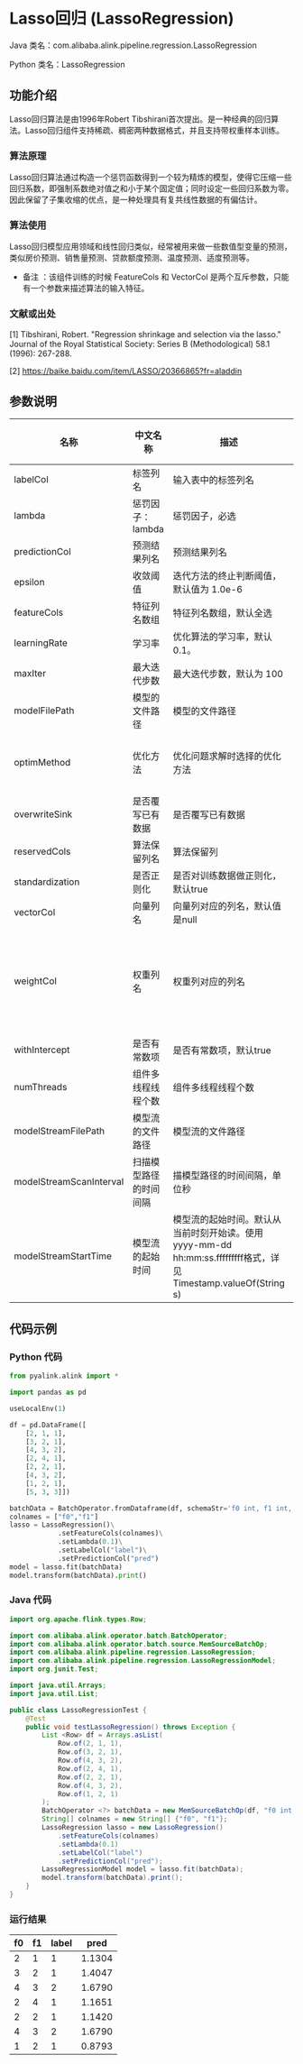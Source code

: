 # Lasso回归 (LassoRegression)
Java 类名：com.alibaba.alink.pipeline.regression.LassoRegression

Python 类名：LassoRegression


## 功能介绍
Lasso回归算法是由1996年Robert Tibshirani首次提出。是一种经典的回归算法。Lasso回归组件支持稀疏、稠密两种数据格式，并且支持带权重样本训练。

### 算法原理
Lasso回归算法通过构造一个惩罚函数得到一个较为精炼的模型，使得它压缩一些回归系数，即强制系数绝对值之和小于某个固定值；同时设定一些回归系数为零。因此保留了子集收缩的优点，是一种处理具有复共线性数据的有偏估计。

### 算法使用
Lasso回归模型应用领域和线性回归类似，经常被用来做一些数值型变量的预测，类似房价预测、销售量预测、贷款额度预测、温度预测、适度预测等。

- 备注 ：该组件训练的时候 FeatureCols 和 VectorCol 是两个互斥参数，只能有一个参数来描述算法的输入特征。

### 文献或出处
[1] Tibshirani, Robert. "Regression shrinkage and selection via the lasso." Journal of the Royal Statistical Society: Series B (Methodological) 58.1 (1996): 267-288.

[2] https://baike.baidu.com/item/LASSO/20366865?fr=aladdin



## 参数说明

| 名称 | 中文名称 | 描述 | 类型 | 是否必须？ | 取值范围 | 默认值 |
| --- | --- | --- | --- | --- | --- | --- |
| labelCol | 标签列名 | 输入表中的标签列名 | String | ✓ |  |  |
| lambda | 惩罚因子：lambda | 惩罚因子，必选 | Double | ✓ |  |  |
| predictionCol | 预测结果列名 | 预测结果列名 | String | ✓ |  |  |
| epsilon | 收敛阈值 | 迭代方法的终止判断阈值，默认值为 1.0e-6 | Double |  | [0.0, +inf) | 1.0E-6 |
| featureCols | 特征列名数组 | 特征列名数组，默认全选 | String[] |  |  | null |
| learningRate | 学习率 | 优化算法的学习率，默认0.1。 | Double |  |  | 0.1 |
| maxIter | 最大迭代步数 | 最大迭代步数，默认为 100 | Integer |  | [1, +inf) | 100 |
| modelFilePath | 模型的文件路径 | 模型的文件路径 | String |  |  | null |
| optimMethod | 优化方法 | 优化问题求解时选择的优化方法 | String |  | "LBFGS", "GD", "Newton", "SGD", "OWLQN" | null |
| overwriteSink | 是否覆写已有数据 | 是否覆写已有数据 | Boolean |  |  | false |
| reservedCols | 算法保留列名 | 算法保留列 | String[] |  |  | null |
| standardization | 是否正则化 | 是否对训练数据做正则化，默认true | Boolean |  |  | true |
| vectorCol | 向量列名 | 向量列对应的列名，默认值是null | String |  |  | null |
| weightCol | 权重列名 | 权重列对应的列名 | String |  | 所选列类型为 [BIGDECIMAL, BIGINTEGER, BYTE, DOUBLE, FLOAT, INTEGER, LONG, SHORT] | null |
| withIntercept | 是否有常数项 | 是否有常数项，默认true | Boolean |  |  | true |
| numThreads | 组件多线程线程个数 | 组件多线程线程个数 | Integer |  |  | 1 |
| modelStreamFilePath | 模型流的文件路径 | 模型流的文件路径 | String |  |  | null |
| modelStreamScanInterval | 扫描模型路径的时间间隔 | 描模型路径的时间间隔，单位秒 | Integer |  |  | 10 |
| modelStreamStartTime | 模型流的起始时间 | 模型流的起始时间。默认从当前时刻开始读。使用yyyy-mm-dd hh:mm:ss.fffffffff格式，详见Timestamp.valueOf(String s) | String |  |  | null |




## 代码示例
### Python 代码
```python
from pyalink.alink import *

import pandas as pd

useLocalEnv(1)

df = pd.DataFrame([
    [2, 1, 1],
    [3, 2, 1],
    [4, 3, 2],
    [2, 4, 1],
    [2, 2, 1],
    [4, 3, 2],
    [1, 2, 1],
    [5, 3, 3]])

batchData = BatchOperator.fromDataframe(df, schemaStr='f0 int, f1 int, label int')
colnames = ["f0","f1"]
lasso = LassoRegression()\
            .setFeatureCols(colnames)\
            .setLambda(0.1)\
            .setLabelCol("label")\
            .setPredictionCol("pred")
model = lasso.fit(batchData)
model.transform(batchData).print()
```
### Java 代码
```java
import org.apache.flink.types.Row;

import com.alibaba.alink.operator.batch.BatchOperator;
import com.alibaba.alink.operator.batch.source.MemSourceBatchOp;
import com.alibaba.alink.pipeline.regression.LassoRegression;
import com.alibaba.alink.pipeline.regression.LassoRegressionModel;
import org.junit.Test;

import java.util.Arrays;
import java.util.List;

public class LassoRegressionTest {
	@Test
	public void testLassoRegression() throws Exception {
		List <Row> df = Arrays.asList(
			Row.of(2, 1, 1),
			Row.of(3, 2, 1),
			Row.of(4, 3, 2),
			Row.of(2, 4, 1),
			Row.of(2, 2, 1),
			Row.of(4, 3, 2),
			Row.of(1, 2, 1)
		);
		BatchOperator <?> batchData = new MemSourceBatchOp(df, "f0 int, f1 int, label int");
		String[] colnames = new String[] {"f0", "f1"};
		LassoRegression lasso = new LassoRegression()
			.setFeatureCols(colnames)
			.setLambda(0.1)
			.setLabelCol("label")
			.setPredictionCol("pred");
		LassoRegressionModel model = lasso.fit(batchData);
		model.transform(batchData).print();
	}
}
```
### 运行结果

f0|f1|label|pred
---|---|-----|----
2|1|1|1.1304
3|2|1|1.4047
4|3|2|1.6790
2|4|1|1.1651
2|2|1|1.1420
4|3|2|1.6790
1|2|1|0.8793
